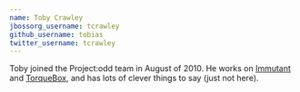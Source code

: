 ```yaml
---
name: Toby Crawley
jbossorg_username: tcrawley
github_username: tobias
twitter_username: tcrawley
---
```


Toby joined the Project:odd team in August of 2010. He works 
on [Immutant](http://immutant.org) and [TorqueBox](http://torquebox.org), and has lots of clever things to say (just not here).
